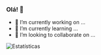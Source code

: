 ### Olá! 👻

- 🔭 I’m currently working on ...
- 🌱 I’m currently learning ...
- 👯 I’m looking to collaborate on ...

![Estatísticas](https://github-readme-stats.vercel.app/api?username=Eduardo-Virissimo&show_icons=true&theme=merko)

